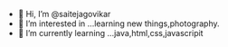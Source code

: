 - 👋 Hi, I’m @saitejagovikar
- 👀 I’m interested in ...learning new things,photography.
- 🌱 I’m currently learning ...java,html,css,javascripit
<!---
saitejagovikar/saitejagovikar is a ✨ special ✨ repository because its `README.md` (this file) appears on your GitHub profile.
You can click the Preview link to take a look at your changes.
--->
